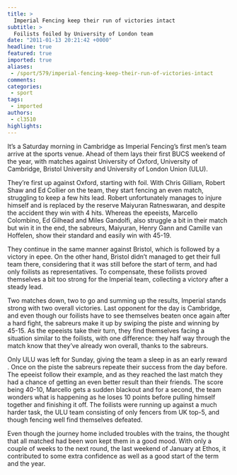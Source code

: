 ```yaml
---
title: >
  Imperial Fencing keep their run of victories intact
subtitle: >
  Foilists foiled by University of London team
date: "2011-01-13 20:21:42 +0000"
headline: true
featured: true
imported: true
aliases:
 - /sport/579/imperial-fencing-keep-their-run-of-victories-intact
comments:
categories:
 - sport
tags:
 - imported
authors:
 - cl3510
highlights:
---
```


It’s a Saturday morning in Cambridge as Imperial Fencing’s first men’s team arrive at the sports venue. Ahead of them lays their first BUCS weekend of the year, with matches against University of Oxford, University of Cambridge, Bristol University and University of London Union (ULU).

They’re first up against Oxford, starting with foil. With Chris Gilliam, Robert Shaw and Ed Collier on the team, they start fencing an even match, struggling to keep a few hits lead. Robert unfortunately manages to injure himself and is replaced by the reserve Maiyuran Ratneswaran, and despite the accident they win with 4 hits. Whereas the epeeists, Marcello Colombino, Ed Gilhead and Miles Gandolfi, also struggle a bit in their match but win it in the end, the sabreurs, Maiyuran, Henry Gann and Camille van Hoffelen, show their standard and easily win with 45-19.

They continue in the same manner against Bristol, which is followed by a victory in epee. On the other hand, Bristol didn’t managed to get their full team there, considering that it was still before the start of term, and had only foilists as representatives. To compensate, these foilists proved themselves a bit too strong for the Imperial team, collecting a victory after a steady lead.

Two matches down, two to go and summing up the results, Imperial stands strong with two overall victories. Last opponent for the day is Cambridge, and even though our foilists have to see themselves beaten once again after a hard fight, the sabreurs make it up by swiping the piste and winning by 45-15. As the epeeists take their turn, they find themselves facing a situation similar to the foilists, with one difference: they half way through the match know that they’ve already won overall, thanks to the sabreurs.

Only ULU was left for Sunday, giving the team a sleep in as an early reward . Once on the piste the sabreurs repeate their success from the day before. The epeeist follow their example, and as they reached the last match they had a chance of getting an even better result than their friends. The score being 40-10, Marcello gets a sudden blackout and for a second, the team wonders what is happening as he loses 10 points before pulling himself together and finishing it off. The foilists were running up against a much harder task, the ULU team consisting of only fencers from UK top-5, and though fencing well find themselves defeated.

Even though the journey home included troubles with the trains, the thought that all matched had been won kept them in a good mood. With only a couple of weeks to the next round, the last weekend of January at Ethos, it contributed to some extra confidence as well as a good start of the term and the year.
